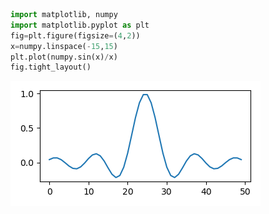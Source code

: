 ```python
import matplotlib, numpy
import matplotlib.pyplot as plt
fig=plt.figure(figsize=(4,2))
x=numpy.linspace(-15,15)
plt.plot(numpy.sin(x)/x)
fig.tight_layout()

```

![img](plot.png)
